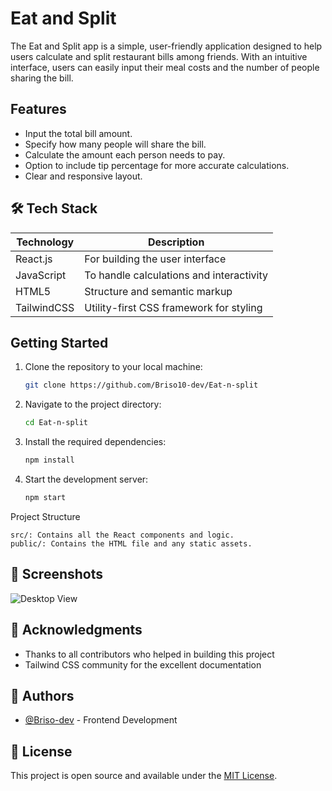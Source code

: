 # Eat and Split

The Eat and Split app is a simple, user-friendly application designed to help users calculate and split restaurant bills among friends. With an intuitive interface, users can easily input their meal costs and the number of people sharing the bill.

## Features

- Input the total bill amount.
- Specify how many people will share the bill.
- Calculate the amount each person needs to pay.
- Option to include tip percentage for more accurate calculations.
- Clear and responsive layout.

## 🛠️ Tech Stack

| Technology | Description |
|------------|-------------|
| React.js | For building the user interface |
| JavaScript | To handle calculations and interactivity | 
| HTML5 | Structure and semantic markup |
| TailwindCSS | Utility-first CSS framework for styling |

## Getting Started

1. Clone the repository to your local machine:
   ```bash
   git clone https://github.com/Briso10-dev/Eat-n-split

2. Navigate to the project directory:
   ```bash
   cd Eat-n-split

3. Install the required dependencies:
    ```bash
    npm install

4. Start the development server:
    ```bash
    npm start

Project Structure

    src/: Contains all the React components and logic.
    public/: Contains the HTML file and any static assets.

## 📸 Screenshots

![Desktop View](./public/screenshot-app.png)

## 🙏 Acknowledgments

- Thanks to all contributors who helped in building this project
- Tailwind CSS community for the excellent documentation

## 👥 Authors

- [@Briso-dev](https://github.com/Briso10-dev) - Frontend Development

## 📄 License

This project is open source and available under the [MIT License](LICENSE).
